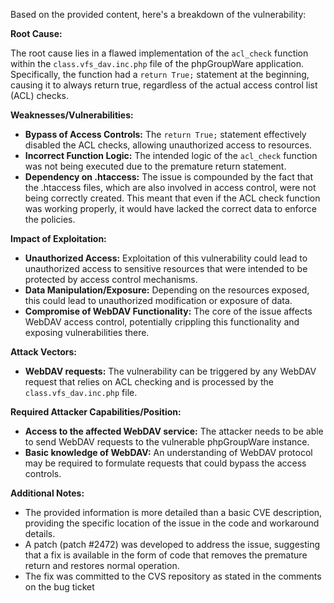 Based on the provided content, here's a breakdown of the vulnerability:

**Root Cause:**

The root cause lies in a flawed implementation of the `acl_check` function within the `class.vfs_dav.inc.php` file of the phpGroupWare application. Specifically, the function had a `return True;` statement at the beginning, causing it to always return true, regardless of the actual access control list (ACL) checks.

**Weaknesses/Vulnerabilities:**

*   **Bypass of Access Controls:** The `return True;` statement effectively disabled the ACL checks, allowing unauthorized access to resources.
*   **Incorrect Function Logic:** The intended logic of the `acl_check` function was not being executed due to the premature return statement.
*   **Dependency on .htaccess:** The issue is compounded by the fact that the .htaccess files, which are also involved in access control, were not being correctly created. This meant that even if the ACL check function was working properly, it would have lacked the correct data to enforce the policies.

**Impact of Exploitation:**

*   **Unauthorized Access:** Exploitation of this vulnerability could lead to unauthorized access to sensitive resources that were intended to be protected by access control mechanisms.
*   **Data Manipulation/Exposure:** Depending on the resources exposed, this could lead to unauthorized modification or exposure of data.
*   **Compromise of WebDAV Functionality:** The core of the issue affects WebDAV access control, potentially crippling this functionality and exposing vulnerabilities there.

**Attack Vectors:**

*   **WebDAV requests:** The vulnerability can be triggered by any WebDAV request that relies on ACL checking and is processed by the `class.vfs_dav.inc.php` file.

**Required Attacker Capabilities/Position:**

*   **Access to the affected WebDAV service:** The attacker needs to be able to send WebDAV requests to the vulnerable phpGroupWare instance.
*   **Basic knowledge of WebDAV:** An understanding of WebDAV protocol may be required to formulate requests that could bypass the access controls.

**Additional Notes:**

*   The provided information is more detailed than a basic CVE description, providing the specific location of the issue in the code and workaround details.
*   A patch (patch #2472) was developed to address the issue, suggesting that a fix is available in the form of code that removes the premature return and restores normal operation.
*   The fix was committed to the CVS repository as stated in the comments on the bug ticket